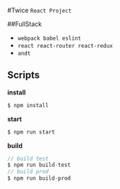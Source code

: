 #Twice `React Project`

##FullStack
+ `webpack babel eslint`
+ `react react-router react-redux`
+ `andt`

## Scripts
**install**
```js
$ npm install
```
**start**
```js
$ npm run start
```
**build**
```js
// build test
$ npm run build-test
// build prod
$ npm run build-prod
```